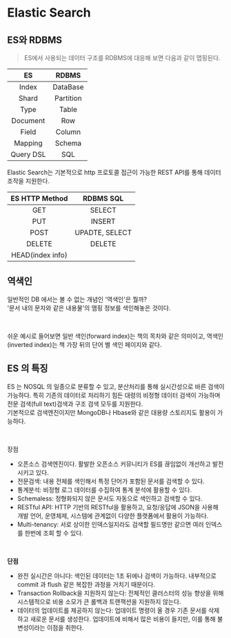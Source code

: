 # Elastic Search
## ES와 RDBMS
> ES에서 사용되는 데이터 구조를 RDBMS에 대응해 보면 다음과 같이 맵핑된다.

|ES|RDBMS|
|:---:|:---:|
|Index|DataBase|
|Shard|Partition|
|Type|Table|
|Document|Row|
|Field|Column|
|Mapping|Schema|
|Query DSL|SQL|

Elastic Search는 기본적으로 http 프로토콜 접근이 가능한 REST API를 통해 데이터 조작을 지원한다.

|ES HTTP Method|RDBMS SQL|
|:---:|:---:|
|GET|SELECT|
|PUT|INSERT|
|POST|UPADTE, SELECT|
|DELETE|DELETE|
|HEAD(index info)| |

## 역색인
일반적인 DB 에서는 볼 수 없는 개념인 '역색인'은 뭘까?  
'문서 내의 문자와 같은 내용물'의 맴핑 정보를 색인해놓은 것이다.  

<br>

쉬운 예시로 들어보면 일반 색인(forward index)는 책의 목차와 같은 의미이고, 역색인(inverted index)는 책 가장 뒤의 단어 별 색인 페이지와 같다.

## ES 의 특징
ES 는 NOSQL 의 일종으로 분류할 수 있고, 분산처리를 통해 실시간성으로 바른 검색이 가능하다. 특히 기존의 데이터로 처리하기 힘든 대령의 비정형 데이터 검색이 가능하며 전문 검색(full text)검색과 구조 검색 모두를 지원한다.  
기본적으로 검색엔진이지만 MongoDB나 Hbase와 같은 대용량 스토리지도 활용이 가능하다.  

<br>

장점
* 오픈소스 검색엔진이다. 활발한 오픈소스 커뮤니티가 ES를 끊임없이 개선하고 발전시키고 있다.
* 전문검색: 내용 전체를 색인해서 특정 단어가 포함된 문서를 검색할 수 있다.
* 통계분석: 비정형 로그 데이터를 수집하여 통계 분석에 활용할 수 있다. 
* Schemaless: 정형화되지 않은 문서도 자동으로 색인하고 검색할 수 있다.
* RESTful API: HTTP 기반의 RESTful을 활용하고, 요청/응답에 JSON을 사용해 개발 언어, 운영체제, 시스템에 관계없이 다양한 플랫폼에서 활용이 가능하다.
* Multi-tenancy: 서로 상이한 인덱스일지라도 검색할 필드명만 같으면 여러 인덱스를 한번에 조회 할 수 있다.

<br>

**단점**
* 완전 실시간은 아니다: 색인된 데이터는 1초 뒤에나 검색이 가능하다. 내부적으로 commit 과 flush 같은 복잡한 과정을 거치기 때문이다.
* Transaction Rollback을 지원하지 않는다: 전체적인 클러스터의 성능 향상을 위해 시스템적으로 비용 소모가 큰 롤백과 트랜잭션을 지원하지 않는다.
* 데이터의 업데이트를 제공하지 않는다: 업데이트 명령이 올 경우 기존 문서를 삭제하고 새로운 문서를 생성한다. 업데이트에 비해서 많은 비용이 들지만, 이를 통해 불변성이라는 이점을 취한다.